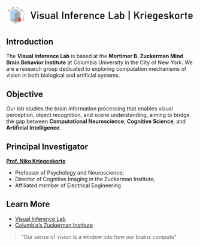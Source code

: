 ![](./VIL_logo.png)

## Introduction

The **Visual Inference Lab** is based at the **Mortimer B. Zuckerman Mind Brain Behavior Institute** at Columbia University in the City of New York. We are a research group dedicated to exploring computation mechanisms of vision in both biological and artificial systems.

## Objective

Our lab studies the brain information processing that enables visual perception, object recognition, and scene understanding, aiming to bridge the gap between **Computational Neuroscience**, **Cognitive Science**, and **Artificial Intelligence**.

## Principal Investigator

**[Prof. Niko Kriegeskorte](https://zuckermaninstitute.columbia.edu/nikolaus-kriegeskorte-phd)**  
- Professor of Psychology and Neuroscience; 
- Director of Cognitive Imaging in the Zuckerman Institute; 
- Affiliated member of Electrical Engineering

## Learn More

- [Visual Inference Lab](https://kriegeskortelab.zuckermaninstitute.columbia.edu/)
- [Columbia’s Zuckerman Institute](https://zuckermaninstitute.columbia.edu/)

> "Our sense of vision is a window into how our brains compute"
